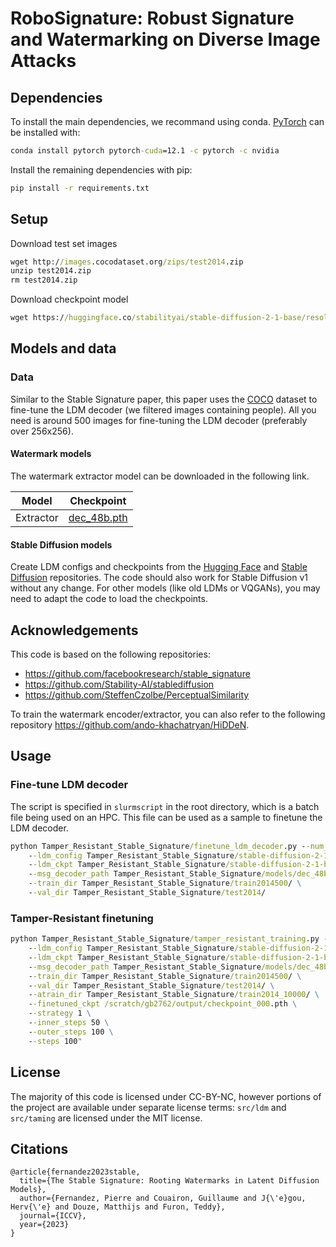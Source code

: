 # RoboSignature: Robust Signature and Watermarking on Diverse Image Attacks

## Dependencies

To install the main dependencies, we recommand using conda.
[PyTorch](https://pytorch.org/) can be installed with:
```cmd
conda install pytorch pytorch-cuda=12.1 -c pytorch -c nvidia
```

Install the remaining dependencies with pip:
```cmd
pip install -r requirements.txt
```

## Setup

Download test set images

```cmd
wget http://images.cocodataset.org/zips/test2014.zip
unzip test2014.zip
rm test2014.zip
```

Download checkpoint model

```cmd
wget https://huggingface.co/stabilityai/stable-diffusion-2-1-base/resolve/main/v2-1_512-ema-pruned.ckpt -P stable-diffusion-2-1-base/
```

## Models and data

### Data

Similar to the Stable Signature paper, this paper uses the [COCO](https://cocodataset.org/) dataset to fine-tune the LDM decoder (we filtered images containing people).
All you need is around 500 images for fine-tuning the LDM decoder (preferably over 256x256).

#### Watermark models

The watermark extractor model can be downloaded in the following link.

| Model | Checkpoint |
| --- | --- |
| Extractor | [dec_48b.pth](https://dl.fbaipublicfiles.com/ssl_watermarking/dec_48b.pth) |


#### Stable Diffusion models

Create LDM configs and checkpoints from the [Hugging Face](https://huggingface.co/stabilityai) and [Stable Diffusion](https://github.com/Stability-AI/stablediffusion/tree/main/configs/stable-diffusion) repositories.
The code should also work for Stable Diffusion v1 without any change. 
For other models (like old LDMs or VQGANs), you may need to adapt the code to load the checkpoints.

## Acknowledgements

This code is based on the following repositories:

- https://github.com/facebookresearch/stable_signature
- https://github.com/Stability-AI/stablediffusion
- https://github.com/SteffenCzolbe/PerceptualSimilarity

To train the watermark encoder/extractor, you can also refer to the following repository https://github.com/ando-khachatryan/HiDDeN.


## Usage

### Fine-tune LDM decoder

The script is specified in `slurmscript` in the root directory, which is a batch file being used on an HPC. This file can be used as a sample to finetune the LDM decoder.

```cmd
python Tamper_Resistant_Stable_Signature/finetune_ldm_decoder.py --num_keys 1 \
    --ldm_config Tamper_Resistant_Stable_Signature/stable-diffusion-2-1/v2-inference.yaml \
    --ldm_ckpt Tamper_Resistant_Stable_Signature/stable-diffusion-2-1-base/v2-1_512-ema-pruned.ckpt \
    --msg_decoder_path Tamper_Resistant_Stable_Signature/models/dec_48b_whit.torchscript.pt \
    --train_dir Tamper_Resistant_Stable_Signature/train2014500/ \
    --val_dir Tamper_Resistant_Stable_Signature/test2014/
```

### Tamper-Resistant finetuning 

```cmd
python Tamper_Resistant_Stable_Signature/tamper_resistant_training.py --num_keys 1 \
    --ldm_config Tamper_Resistant_Stable_Signature/stable-diffusion-2-1/v2-inference.yaml \
    --ldm_ckpt Tamper_Resistant_Stable_Signature/stable-diffusion-2-1-base/v2-1_512-ema-pruned.ckpt \
    --msg_decoder_path Tamper_Resistant_Stable_Signature/models/dec_48b_whit.torchscript.pt \
    --train_dir Tamper_Resistant_Stable_Signature/train2014500/ \
    --val_dir Tamper_Resistant_Stable_Signature/test2014/ \
    --atrain_dir Tamper_Resistant_Stable_Signature/train2014_10000/ \
    --finetuned_ckpt /scratch/gb2762/output/checkpoint_000.pth \
    --strategy 1 \
    --inner_steps 50 \
    --outer_steps 100 \
    --steps 100"
```

## License

The majority of this code is licensed under CC-BY-NC, however portions of the project are available under separate license terms: `src/ldm` and `src/taming` are licensed under the MIT license.

## Citations

```
@article{fernandez2023stable,
  title={The Stable Signature: Rooting Watermarks in Latent Diffusion Models},
  author={Fernandez, Pierre and Couairon, Guillaume and J{\'e}gou, Herv{\'e} and Douze, Matthijs and Furon, Teddy},
  journal={ICCV},
  year={2023}
}
```
